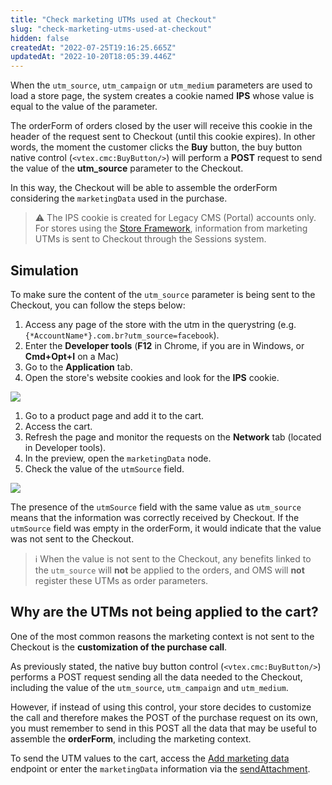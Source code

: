 ```yaml
---
title: "Check marketing UTMs used at Checkout"
slug: "check-marketing-utms-used-at-checkout"
hidden: false
createdAt: "2022-07-25T19:16:25.665Z"
updatedAt: "2022-10-20T18:05:39.446Z"
---
```


When the `utm_source`, `utm_campaign` or `utm_medium` parameters are used to load a store page, the system creates a cookie named **IPS** whose value is equal to the value of the parameter.

The orderForm of orders closed by the user will receive this cookie in the header of the request sent to Checkout (until this cookie expires). In other words, the moment the customer clicks the **Buy** button, the buy button native control (`<vtex.cmc:BuyButton/>`) will perform a **POST** request to send the value of the **utm_source** parameter to the Checkout.

In this way, the Checkout will be able to assemble the orderForm considering the `marketingData` used in the purchase.

> ⚠️ The IPS cookie is created for Legacy CMS (Portal) accounts only. For stores using the [Store Framework](https://developers.vtex.com/docs/guides/vtex-io-documentation-what-is-vtex-store-framework), information from marketing UTMs is sent to Checkout through the Sessions system.

## Simulation

To make sure the content of the `utm_source` parameter is being sent to the Checkout, you can follow the steps below:

1. Access any page of the store with the utm in the querystring (e.g. `{*AccountName*}.com.br?utm_source=facebook`).
2. Enter the **Developer tools** (**F12** in Chrome, if you are in Windows, or **Cmd+Opt+I** on a Mac)
3. Go to the **Application** tab.
4. Open the store's website cookies and look for the **IPS** cookie.

![](https://cdn.jsdelivr.net/gh/vtexdocs/dev-portal-content@main/images/check-marketing-utms-used-at-checkout-0.PNG)

1. Go to a product page and add it to the cart.
2. Access the cart.
3. Refresh the page and monitor the requests on the **Network** tab (located in Developer tools).
4. In the preview, open the `marketingData` node.
5. Check the value of the `utmSource` field.

![](https://cdn.jsdelivr.net/gh/vtexdocs/dev-portal-content@main/images/check-marketing-utms-used-at-checkout-1.PNG)

The presence of the `utmSource` field with the same value as `utm_source` means that the information was correctly received by Checkout. If the `utmSource` field was empty in the orderForm, it would indicate that the value was not sent to the Checkout.

> ℹ️ When the value is not sent to the Checkout, any benefits linked to the `utm_source` will **not** be applied to the orders, and OMS will **not** register these UTMs as order parameters.

## Why are the UTMs not being applied to the cart?

One of the most common reasons the marketing context is not sent to the Checkout is the **customization of the purchase call**.

As previously stated, the native buy button control (`<vtex.cmc:BuyButton/>`) performs a POST request sending all the data needed to the Checkout, including the value of the `utm_source`, `utm_campaign` and `utm_medium`.

However, if instead of using this control, your store decides to customize the call and therefore makes the POST of the purchase request on its own, you must remember to send in this POST all the data that may be useful to assemble the **orderForm**, including the marketing context.

To send the UTM values ​​to the cart, access the [Add marketing data](https://developers.vtex.com/docs/api-reference/checkout-api#post-/api/checkout/pub/orderForm/-orderFormId-/attachments/marketingData) endpoint or enter the `marketingData` information via the [sendAttachment](https://developers.vtex.com/docs/guides/vtexjs-for-checkout#sendattachmentattachmentid-attachment-expectedorderformsections).
